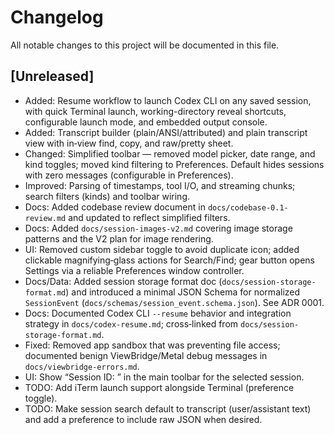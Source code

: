 # Changelog

All notable changes to this project will be documented in this file.

## [Unreleased]
- Added: Resume workflow to launch Codex CLI on any saved session, with quick Terminal launch, working-directory reveal shortcuts, configurable launch mode, and embedded output console.
- Added: Transcript builder (plain/ANSI/attributed) and plain transcript view with in‑view find, copy, and raw/pretty sheet.
 - Changed: Simplified toolbar — removed model picker, date range, and kind toggles; moved kind filtering to Preferences. Default hides sessions with zero messages (configurable in Preferences).
- Improved: Parsing of timestamps, tool I/O, and streaming chunks; search filters (kinds) and toolbar wiring.
- Docs: Added codebase review document in `docs/codebase-0.1-review.md` and updated to reflect simplified filters.
 - Docs: Added `docs/session-images-v2.md` covering image storage patterns and the V2 plan for image rendering.
 - UI: Removed custom sidebar toggle to avoid duplicate icon; added clickable magnifying‑glass actions for Search/Find; gear button opens Settings via a reliable Preferences window controller.
 - Docs/Data: Added session storage format doc (`docs/session-storage-format.md`) and introduced a minimal JSON Schema for normalized `SessionEvent` (`docs/schemas/session_event.schema.json`). See ADR 0001.
 - Docs: Documented Codex CLI `--resume` behavior and integration strategy in `docs/codex-resume.md`; cross‑linked from `docs/session-storage-format.md`.
 - Fixed: Removed app sandbox that was preventing file access; documented benign ViewBridge/Metal debug messages in `docs/viewbridge-errors.md`.
 - UI: Show “Session ID: <uuid>” in the main toolbar for the selected session.
 - TODO: Add iTerm launch support alongside Terminal (preference toggle).
 - TODO: Make session search default to transcript (user/assistant text) and add a preference to include raw JSON when desired.
